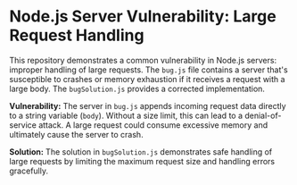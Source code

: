 # Node.js Server Vulnerability: Large Request Handling

This repository demonstrates a common vulnerability in Node.js servers: improper handling of large requests. The `bug.js` file contains a server that's susceptible to crashes or memory exhaustion if it receives a request with a large body.  The `bugSolution.js` provides a corrected implementation.

**Vulnerability:**
The server in `bug.js` appends incoming request data directly to a string variable (`body`). Without a size limit, this can lead to a denial-of-service attack. A large request could consume excessive memory and ultimately cause the server to crash.

**Solution:**
The solution in `bugSolution.js` demonstrates safe handling of large requests by limiting the maximum request size and handling errors gracefully.